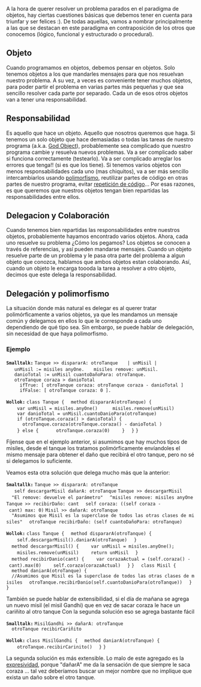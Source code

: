 A la hora de querer resolver un problema parados en el paradigma de objetos, hay ciertas cuestiones básicas que debemos tener en cuenta para triunfar y ser felices :). De todas aquellas, vamos a nombrar principalmente a las que se destacan en este paradigma en contraposición de los otros que conocemos (lógico, funcional y estructurado o procedural).

Objeto
------

Cuando programamos en objetos, debemos pensar en objetos. Solo tenemos objetos a los que mandarles mensajes para que nos resuelvan nuestro problema. A su vez, a veces es conveniente tener muchos objetos, para poder partir el problema en varias partes más pequeñas y que sea sencillo resolver cada parte por separado. Cada un de esos otros objetos van a tener una responsabilidad.

Responsabilidad
---------------

Es aquello que hace un objeto. Aquello que nosotros queremos que haga. Si tenemos un solo objeto que hace demasiadas o todas las tareas de nuestro programa (a.k.a. [God Object](god-object.html)), probablemente sea complicado que nuestro programa cambie y resuelva nuevos problemas. Va a ser complicado saber si funciona correctamente (testearlo). Va a ser complicado arreglar los errores que tenga!! (si es que los tiene). Si tenemos varios objetos con menos responsabilidades cada uno (mas chiquitos), va a ser más sencillo intercambiarlos usando [polimorfismo](polimorfismo.html), reutilizar partes de código en otras partes de nuestro programa, evitar [repetición de código](repeticion-de-codigo.html)... Por esas razones, es que queremos que nuestros objetos tengan bien repartidas las responsabilidades entre ellos.

Delegacion y Colaboración
-------------------------

Cuando tenemos bien repartidas las responsabilidades entre nuestros objetos, probablemente hayamos encontrado varios objetos. Ahora, cada uno resuelve su problema ¿Cómo los pegamos? Los objetos se conocen a través de referencias, y así pueden mandarse mensajes. Cuando un objeto resuelve parte de un problema y le pasa otra parte del problema a algun objeto que conozca, hablamos que ambos objetos estan colaborando. Así, cuando un objeto le encarga toooda la tarea a resolver a otro objeto, decimos que este delega la responsabilidad.

Delegación y polimorfismo
-------------------------

La situación donde más natural es delegar es al querer tratar polimórficamente a varios objetos, ya que les mandamos un mensaje común y delegamos en ellos lo que le corresponde a cada uno dependiendo de qué tipo sea. Sin embargo, se puede hablar de delegación, sin necesidad de que haya polimorfismo.

### Ejemplo

**`Smalltalk:`**
`Tanque >> dispararA: otroTanque`
`   | unMisil |`
`   unMisil := misiles anyOne.`
`   misiles remove: unMisil.`
`   danioTotal := unMisil cuantoDañoPara: otroTanque.`
`   otroTanque coraza > danioTotal `
`     ifTrue: [ otroTanque coraza: otroTanque coraza - danioTotal ]`
`     ifFalse: [ otroTanque coraza: 0 ].`

**`Wollok:`**
`class Tanque {`
`  method dispararA(otroTanque) {`
`    var unMisil = misiles.anyOne() `
`    misiles.remove(unMisil) `
`    var danioTotal = unMisil.cuantoDanioPara(otroTanque) `
`    if (otroTanque.coraza() > danioTotal) {`
`      otroTanque.coraza(otroTanque.coraza() - danioTotal )`
`    } else {`
`      otroTanque.coraza(0)`
`    }`
`  }`
`}`

Fíjense que en el ejemplo anterior, si asumimos que hay muchos tipos de misiles, desde el tanque los tratamos polimórficamente envíandoles el mismo mensaje para obtener el daño que recibirá el otro tanque, pero no sé si delegamos lo suficiente.

Veamos esta otra solución que delega mucho más que la anterior:

**`Smaltallk:`**
`Tanque >> dispararA: otroTanque`
`   self descargarMisil dañarA: otroTanque`
`Tanque >> descargarMisil`
`  "El remove: devuelve el parámetro"`
`  ^misiles remove: misiles anyOne`
`Tanque >> recibirDaño: cant`
`  self coraza: ((self coraza - cant) max: 0)`
`Misil >> dañarA: otroTanque`
`  "Asumimos que Misil es la superclase de todos las otras clases de misiles"`
`  otroTanque recibirDaño: (self cuantoDañoPara: otroTanque)`

**`Wollok:`**
`class Tanque {`
`  method dispararA(otroTanque) {`
`    self.descargarMisil().daniarA(otroTanque)`
`  }`
`  method descargarMisil() {`
`    var unMisil = misiles.anyOne();`
`    misiles.remove(unMisil)`
`    return unMisil`
`  }`
`  method recibirDanio(cant) {`
`    var corazaActual = (self.coraza() - cant).max(0)`
`    self.coraza(corazaActual)`
`  }`
`}  `
`class Misil {`
`  method daniarA(otroTanque) {`
`  //Asumimos que Misil es la superclase de todos las otras clases de misiles`
`  otroTanque.recibirDanio(self.cuantoDanioPara(otroTanque))`
`  }`
`}`

También se puede hablar de extensibilidad, si el día de mañana se agrega un nuevo misil (el misil Gandhi) que en vez de sacar coraza le hace un cariñito al otro tanque Con la segunda solución eso se agrega bastante fácil

**`Smalltalk:`**
`MisilGandhi >> dañarA: otroTanque`
`  otroTanque recibirCariñito`

**`Wollok:`**
`class MisilGandhi {`
`  method daniarA(otroTanque) {`
`    otroTanque.recibirCarinito()`
`  }`
`}`

La segunda solución es más extensible. Lo malo de este agregado es la [expresividad](declaratividad-vs--expresividad.html), porque "dañarA" me da la sensación de que siempre le saca coraza ... tal vez deberíamos buscar un mejor nombre que no implique que exista un daño sobre el otro tanque.

